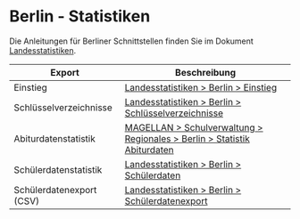 # Berlin - Statistiken

Die Anleitungen für Berliner Schnittstellen finden Sie im Dokument [Landesstatistiken](https://doc.ls.stueber.de/).

Export|Beschreibung
--|--
Einstieg | [Landesstatistiken > Berlin > Einstieg](https://doc.ls.stueber.de/berlin/01.stat.einstieg/)
Schlüsselverzeichnisse | [Landesstatistiken > Berlin > Schlüsselverzeichnisse](https://doc.ls.stueber.de/berlin/02.schluesselverzeichnisse/)
Abiturdatenstatistik | [MAGELLAN > Schulverwaltung > Regionales > Berlin > Statistik Abiturdaten](https://doc.ls.stueber.de/berlin/03.stat.abidaten/)
Schülerdatenstatistik| [Landesstatistiken > Berlin > Schülerdaten](https://doc.ls.stueber.de/berlin/04.stat.schuelerdaten/)
Schülerdatenexport (CSV) | [Landesstatistiken > Berlin > Schülerdatenexport](https://doc.magellan.stueber.de/schulverwaltung/regionales/berlin/05.schuelerdatencsv.md/)